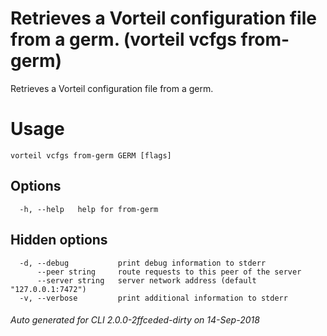 # Retrieves a Vorteil configuration file from a germ. (vorteil vcfgs from-germ)

Retrieves a Vorteil configuration file from a germ.

# Usage

```
vorteil vcfgs from-germ GERM [flags]
```

## Options

```
  -h, --help   help for from-germ
```

## Hidden options

```
  -d, --debug           print debug information to stderr
      --peer string     route requests to this peer of the server
      --server string   server network address (default "127.0.0.1:7472")
  -v, --verbose         print additional information to stderr
```


###### Auto generated for CLI 2.0.0-2ffceded-dirty on 14-Sep-2018
